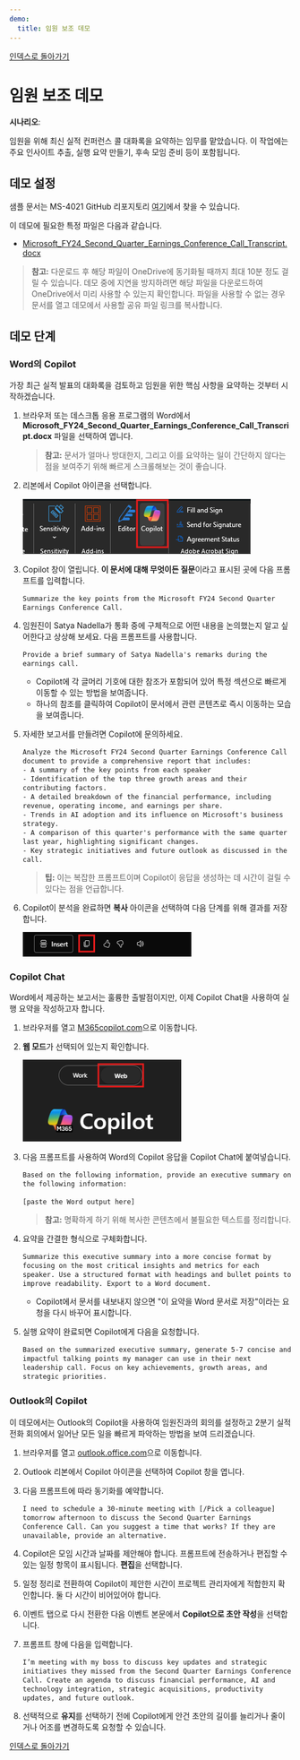 ```yaml
---
demo:
  title: 임원 보조 데모
---
```


[인덱스로 돌아가기](https://microsoftlearning.github.io/MS-4021-Copilot-Immersion-Experience/)

# 임원 보조 데모

**시나리오**:

임원을 위해 최신 실적 컨퍼런스 콜 대화록을 요약하는 임무를 맡았습니다. 이 작업에는 주요 인사이트 추출, 실행 요약 만들기, 후속 모임 준비 등이 포함됩니다.

## 데모 설정

샘플 문서는 MS-4021 GitHub 리포지토리 [여기](https://github.com/MicrosoftLearning/MS-4021-Copilot-Immersion-Experience/tree/master/ResourceFiles)에서 찾을 수 있습니다.

이 데모에 필요한 특정 파일은 다음과 같습니다.

- [Microsoft_FY24_Second_Quarter_Earnings_Conference_Call_Transcript.docx](https://github.com/MicrosoftLearning/MS-4021-Copilot-Immersion-Experience/raw/master/ResourceFiles/Microsoft_FY24_Second_Quarter_Earnings_Conference_Call_Transcript.docx)

> **참고:** 다운로드 후 해당 파일이 OneDrive에 동기화될 때까지 최대 10분 정도 걸릴 수 있습니다. 데모 중에 지연을 방지하려면 해당 파일을 다운로드하여 OneDrive에서 미리 사용할 수 있는지 확인합니다. 파일을 사용할 수 없는 경우 문서를 열고 데모에서 사용할 공유 파일 링크를 복사합니다.

## 데모 단계

### Word의 Copilot

가장 최근 실적 발표의 대화록을 검토하고 임원을 위한 핵심 사항을 요약하는 것부터 시작하겠습니다.

1. 브라우저 또는 데스크톱 응용 프로그램의 Word에서 **Microsoft_FY24_Second_Quarter_Earnings_Conference_Call_Transcript.docx** 파일을 선택하여 엽니다.

    > **참고:** 문서가 얼마나 방대한지, 그리고 이를 요약하는 일이 간단하지 않다는 점을 보여주기 위해 빠르게 스크롤해보는 것이 좋습니다.

1. 리본에서 Copilot 아이콘을 선택합니다.

    ![Word의 Copilot 아이콘](../Demos/Media/Copilot-in-word-ribbon.png)

1. Copilot 창이 열립니다. **이 문서에 대해 무엇이든 질문**이라고 표시된 곳에 다음 프롬프트를 입력합니다.

    ```text
    Summarize the key points from the Microsoft FY24 Second Quarter Earnings Conference Call.
    ```

1. 임원진이 Satya Nadella가 통화 중에 구체적으로 어떤 내용을 논의했는지 알고 싶어한다고 상상해 보세요. 다음 프롬프트를 사용합니다.

    ```text
    Provide a brief summary of Satya Nadella's remarks during the earnings call.
    ```

   - Copilot에 각 글머리 기호에 대한 참조가 포함되어 있어 특정 섹션으로 빠르게 이동할 수 있는 방법을 보여줍니다.  
   - 하나의 참조를 클릭하여 Copilot이 문서에서 관련 콘텐츠로 즉시 이동하는 모습을 보여줍니다.

1. 자세한 보고서를 만들려면 Copilot에 문의하세요.

    ```text
    Analyze the Microsoft FY24 Second Quarter Earnings Conference Call document to provide a comprehensive report that includes:
    - A summary of the key points from each speaker
    - Identification of the top three growth areas and their contributing factors.
    - A detailed breakdown of the financial performance, including revenue, operating income, and earnings per share.
    - Trends in AI adoption and its influence on Microsoft's business strategy.
    - A comparison of this quarter's performance with the same quarter last year, highlighting significant changes.
    - Key strategic initiatives and future outlook as discussed in the call.
    ```

    > **팁:** 이는 복잡한 프롬프트이며 Copilot이 응답을 생성하는 데 시간이 걸릴 수 있다는 점을 언급합니다.

1. Copilot이 분석을 완료하면 **복사** 아이콘을 선택하여 다음 단계를 위해 결과를 저장합니다.

    ![결과 복사](../Demos/Media/Copilot-in-word-copy-results.png)


### Copilot Chat

Word에서 제공하는 보고서는 훌륭한 출발점이지만, 이제 Copilot Chat을 사용하여 실행 요약을 작성하고자 합니다.

1. 브라우저를 열고 [M365copilot.com](https://m365copilot.com/)으로 이동합니다.

1. **웹 모드**가 선택되어 있는지 확인합니다.

    ![웹 모드 탭을 보여 주는 스크린샷.](../Prompts/Media/web-mode.png)

1. 다음 프롬프트를 사용하여 Word의 Copilot 응답을 Copilot Chat에 붙여넣습니다.

    ```text
    Based on the following information, provide an executive summary on the following information:

    [paste the Word output here]
    ```

    > **참고:** 명확하게 하기 위해 복사한 콘텐츠에서 불필요한 텍스트를 정리합니다.

1. 요약을 간결한 형식으로 구체화합니다.

    ```text
    Summarize this executive summary into a more concise format by focusing on the most critical insights and metrics for each speaker. Use a structured format with headings and bullet points to improve readability. Export to a Word document.
    ```

   - Copilot에서 문서를 내보내지 않으면 "이 요약을 Word 문서로 저장"이라는 요청을 다시 바꾸어 표시합니다.

1. 실행 요약이 완료되면 Copilot에게 다음을 요청합니다.

    ```text
    Based on the summarized executive summary, generate 5-7 concise and impactful talking points my manager can use in their next leadership call. Focus on key achievements, growth areas, and strategic priorities.
    ```

### Outlook의 Copilot

이 데모에서는 Outlook의 Copilot을 사용하여 임원진과의 회의를 설정하고 2분기 실적 전화 회의에서 일어난 모든 일을 빠르게 파악하는 방법을 보여 드리겠습니다.

1. 브라우저를 열고 [outlook.office.com](https://outlook.office.com.com/)으로 이동합니다.

1. Outlook 리본에서 Copilot 아이콘을 선택하여 Copilot 창을 엽니다.

1. 다음 프롬프트에 따라 동기화를 예약합니다.

    ```text
    I need to schedule a 30-minute meeting with [/Pick a colleague] tomorrow afternoon to discuss the Second Quarter Earnings Conference Call. Can you suggest a time that works? If they are unavailable, provide an alternative.
    ```

1. Copilot은 모임 시간과 날짜를 제안해야 합니다. 프롬프트에 전송하거나 편집할 수 있는 일정 항목이 표시됩니다. **편집**을 선택합니다.

1. 일정 정리로 전환하여 Copilot이 제안한 시간이 프로젝트 관리자에게 적합한지 확인합니다. 둘 다 시간이 비어있어야 합니다.

1. 이벤트 탭으로 다시 전환한 다음 이벤트 본문에서 **Copilot으로 초안 작성**을 선택합니다.

1. 프롬프트 창에 다음을 입력합니다.

    ```text
    I’m meeting with my boss to discuss key updates and strategic initiatives they missed from the Second Quarter Earnings Conference Call. Create an agenda to discuss financial performance, AI and technology integration, strategic acquisitions, productivity updates, and future outlook.
    ```

1. 선택적으로 **유지**를 선택하기 전에 Copilot에게 안건 초안의 길이를 늘리거나 줄이거나 어조를 변경하도록 요청할 수 있습니다.

[인덱스로 돌아가기](https://microsoftlearning.github.io/MS-4021-Copilot-Immersion-Experience/)
